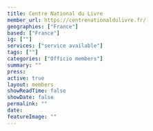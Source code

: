```yaml
---
title: Centre National du Livre
member_url: https://centrenationaldulivre.fr/
geographies: ["France"]
based: ["France"]
ig: [""] 
services: ["service available"] 
tags: [""]
categories: ["Officio members"]
summary: ""
press:
active: true
layout: members
showReadTime: false
showDate: false
permalink: ""
date: 
featureImage: ""
---
```

